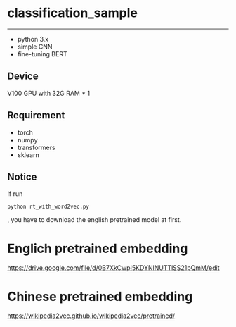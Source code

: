# classification_sample
----
+ python 3.x
+ simple CNN
+ fine-tuning BERT

Device
----
V100 GPU with 32G RAM * 1

Requirement
----
+ torch
+ numpy 
+ transformers
+ sklearn

Notice
----
If run
```
python rt_with_word2vec.py
```
, you have to download the english pretrained model at first.

# Englich pretrained embedding
https://drive.google.com/file/d/0B7XkCwpI5KDYNlNUTTlSS21pQmM/edit

# Chinese pretrained embedding
https://wikipedia2vec.github.io/wikipedia2vec/pretrained/
